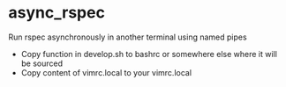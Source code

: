 async_rspec
===========

Run rspec asynchronously in another terminal using named pipes



* Copy function in develop.sh to bashrc or somewhere else where it will be sourced
* Copy content of vimrc.local to your vimrc.local
